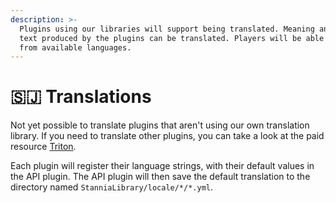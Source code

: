 ```yaml
---
description: >-
  Plugins using our libraries will support being translated. Meaning any and all
  text produced by the plugins can be translated. Players will be able to pick
  from available languages.
---
```


# 🇸🇯 Translations

Not yet possible to translate plugins that aren't using our own translation library. If you need to translate other plugins, you can take a look at the paid resource [Triton](https://www.spigotmc.org/resources/triton-translate-your-server.30331/).

Each plugin will register their language strings, with their default values in the API plugin. The API plugin will then save the default translation to the directory named `StanniaLibrary/locale/*/*.yml`.

